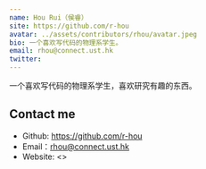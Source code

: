 ```yaml
---
name: Hou Rui（侯睿）
site: https://github.com/r-hou
avatar: ../assets/contributors/rhou/avatar.jpeg
bio: 一个喜欢写代码的物理系学生。
email: rhou@connect.ust.hk
twitter: 
---
```


一个喜欢写代码的物理系学生，喜欢研究有趣的东西。

## Contact me

- Github: https://github.com/r-hou
- Email：<rhou@connect.ust.hk>
- Website: <>

